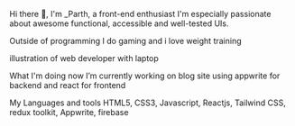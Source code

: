 Hi there 👋, I'm _Parth, a front-end enthusiast
I'm especially passionate about awesome functional, accessible and well-tested UIs.

Outside of programming I do gaming and i love weight training

illustration of web developer with laptop

What I'm doing now
 I’m currently working on blog site using appwrite for backend and react for frontend
 


My Languages and tools
HTML5, CSS3, Javascript, Reactjs, Tailwind CSS, redux toolkit, Appwrite, firebase

